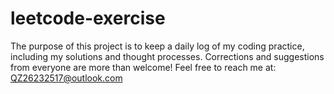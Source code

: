 # leetcode-exercise
The purpose of this project is to keep a daily log of my coding practice, including my solutions and thought processes. Corrections and suggestions from everyone are more than welcome!  Feel free to reach me at:   QZ26232517@outlook.com
